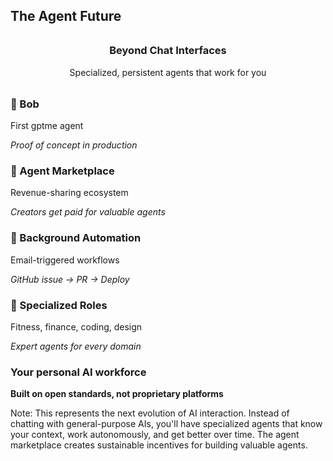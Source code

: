 ## The Agent Future

<div style="text-align: center; margin: 2rem 0;">
  <h3 class="fragment">Beyond Chat Interfaces</h3>
  <p class="fragment">Specialized, persistent agents that work for you</p>
</div>

<div class="feature-grid">
  <div class="feature-card fragment">
    <h3>🤖 Bob</h3>
    <p>First gptme agent</p>
    <p><em>Proof of concept in production</em></p>
  </div>
  <div class="feature-card fragment">
    <h3>🏪 Agent Marketplace</h3>
    <p>Revenue-sharing ecosystem</p>
    <p><em>Creators get paid for valuable agents</em></p>
  </div>
  <div class="feature-card fragment">
    <h3>🔄 Background Automation</h3>
    <p>Email-triggered workflows</p>
    <p><em>GitHub issue → PR → Deploy</em></p>
  </div>
  <div class="feature-card fragment">
    <h3>🎯 Specialized Roles</h3>
    <p>Fitness, finance, coding, design</p>
    <p><em>Expert agents for every domain</em></p>
  </div>
</div>

### **Your personal AI workforce** <!-- .element: class="fragment highlight-orange" -->

**Built on open standards, not proprietary platforms** <!-- .element: class="fragment" -->

Note: This represents the next evolution of AI interaction. Instead of chatting with general-purpose AIs, you'll have specialized agents that know your context, work autonomously, and get better over time. The agent marketplace creates sustainable incentives for building valuable agents.

